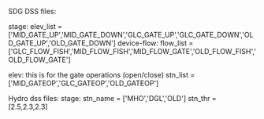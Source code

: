 
SDG DSS files:

stage:
elev_list =['MID_GATE_UP','MID_GATE_DOWN','GLC_GATE_UP','GLC_GATE_DOWN','OLD_GATE_UP','OLD_GATE_DOWN']
device-flow:
flow_list = ['GLC_FLOW_FISH','MID_FLOW_FISH','MID_FLOW_GATE','OLD_FLOW_FISH','OLD_FLOW_GATE']

elev:
this is for the gate operations (open/close)
stn_list =['MID_GATEOP','GLC_GATEOP','OLD_GATEOP']


Hydro dss files:
stage:
stn_name = ['MHO','DGL','OLD']
stn_thr = [2.5,2.3,2.3]
